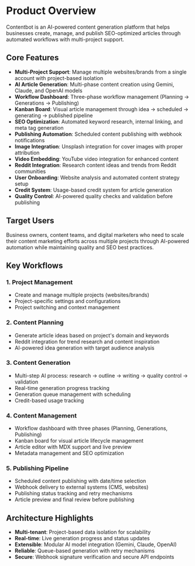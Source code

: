 # Product Overview

Contentbot is an AI-powered content generation platform that helps businesses create, manage, and publish SEO-optimized articles through automated workflows with multi-project support.

## Core Features

- **Multi-Project Support**: Manage multiple websites/brands from a single account with project-based isolation
- **AI Article Generation**: Multi-phase content creation using Gemini, Claude, and OpenAI models
- **Workflow Dashboard**: Three-phase workflow management (Planning → Generations → Publishing)
- **Kanban Board**: Visual article management through idea → scheduled → generating → published pipeline
- **SEO Optimization**: Automated keyword research, internal linking, and meta tag generation
- **Publishing Automation**: Scheduled content publishing with webhook notifications
- **Image Integration**: Unsplash integration for cover images with proper attribution
- **Video Embedding**: YouTube video integration for enhanced content
- **Reddit Integration**: Research content ideas and trends from Reddit communities
- **User Onboarding**: Website analysis and automated content strategy setup
- **Credit System**: Usage-based credit system for article generation
- **Quality Control**: AI-powered quality checks and validation before publishing

## Target Users

Business owners, content teams, and digital marketers who need to scale their content marketing efforts across multiple projects through AI-powered automation while maintaining quality and SEO best practices.

## Key Workflows

### 1. Project Management
- Create and manage multiple projects (websites/brands)
- Project-specific settings and configurations
- Project switching and context management

### 2. Content Planning
- Generate article ideas based on project's domain and keywords
- Reddit integration for trend research and content inspiration
- AI-powered idea generation with target audience analysis

### 3. Content Generation
- Multi-step AI process: research → outline → writing → quality control → validation
- Real-time generation progress tracking
- Generation queue management with scheduling
- Credit-based usage tracking

### 4. Content Management
- Workflow dashboard with three phases (Planning, Generations, Publishing)
- Kanban board for visual article lifecycle management
- Article editor with MDX support and live preview
- Metadata management and SEO optimization

### 5. Publishing Pipeline
- Scheduled content publishing with date/time selection
- Webhook delivery to external systems (CMS, websites)
- Publishing status tracking and retry mechanisms
- Article preview and final review before publishing

## Architecture Highlights

- **Multi-tenant**: Project-based data isolation for scalability
- **Real-time**: Live generation progress and status updates
- **Extensible**: Modular AI model integration (Gemini, Claude, OpenAI)
- **Reliable**: Queue-based generation with retry mechanisms
- **Secure**: Webhook signature verification and secure API endpoints